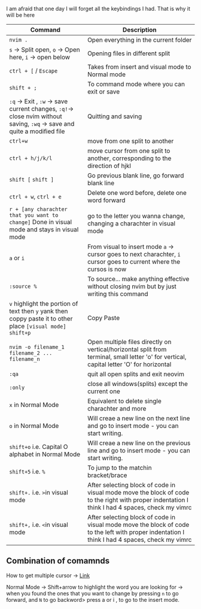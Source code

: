 I am afraid that one day I will forget all the keybindings I had. That is why it will be here

| Command | Description | 
| ------- | ----------- |
|`nvim .`| Open everything in the current folder|
|`s` -> Split open, `o` -> Open here, `i` -> open below| Opening files in different split|
|`ctrl + [` / `Escape`| Takes from insert and visual mode to Normal mode|
|`shift + ;`| To command mode where you can exit or save |
|`:q` -> Exit , `:w` -> save current changes, `:q!`-> close nvim without saving, `:wq` -> save and quite a modified file | Quitting and saving|
|`ctrl+w`|move from one split to another|
|`ctrl + h/j/k/l`| move cursor from one split to another, corresponding to the direction of hjkl|
|`shift [` `shift ]`| Go previous blank line, go forward blank line|
|`ctrl + w`, `ctrl + e`| Delete one word before, delete one word forward|
|`r + [any charachter that you want to change]` Done in visual mode and stays in visual mode| go to the letter you wanna change, changing a charachter in visual mode|
|`a` or `i`| From visual to insert mode `a` -> cursor goes to next charachter, `i` cursor goes to current where the cursos is now| 
|`:source %`| To source... make anything effective without closing nvim but by just writing this command|
|`v` highlight the portion of text then `y` yank then coppy paste it to other place `[visual mode] shift+p` | Copy Paste |
|`nvim -o filename_1 filename_2 ... filename_n`|Open multiple files directly on vertical/horizontal split from terminal, small letter 'o' for vertical, capital letter 'O' for horizontal|
|`:qa`| quit all open splits and exit neovim|
|`:only`|close all windows(splits) except the current one|
|`x` in Normal Mode| Equivalent to delete single charachter and more|
|`o` in Normal Mode| Will creae a new line on the next line and go to insert mode - you can start writing.|
|`shift+o` i.e. Capital O alphabet in Normal Mode| Will creae a new line on the previous line and go to insert mode - you can start writing.|
|`shift+5` i.e. `%` |To jump to the matchin bracket/brace|
|`shift+.` i.e. `>`in visual mode | After selecting block of code in visual mode move the block of code to the right with proper indentation I think I had 4 spaces, check my vimrc|
|`shift+,` i.e. `<`in visual mode | After selecting block of code in visual mode move the block of code to the left with proper indentation I think I had 4 spaces, check my vimrc|


## Combination of comamnds

How to get multiple cursor -> [Link](https://github.com/mg979/vim-visual-multi)

Normal Mode -> Shift+arrow to highlight the word you are looking for -> when you found the ones that you want to change by pressing `n` to go forward, and `N` to go backword> press a or i , to go to the insert mode.

